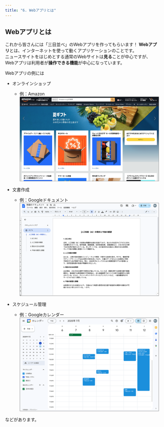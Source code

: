 ```yaml
---
title: "6. Webアプリとは"
---
```


## Webアプリとは
これから皆さんには「三目並べ」のWebアプリを作ってもらいます！
**Webアプリ**とは、インターネットを使って動くアプリケーションのことです。  
ニュースサイトをはじめとする通常のWebサイトは**見る**ことが中心ですが、Webアプリは利用者が**操作できる機能**が中心になっています。

Webアプリの例には
- オンラインショップ
  - 例：Amazon
![](/images/itboot2025/web-app-ex-1.png)

- 文書作成
  - 例：Googleドキュメント
![](/images/itboot2025/web-app-ex-2.png)

- スケジュール管理
  - 例：Googleカレンダー
![](/images/itboot2025/web-app-ex-3.png)

などがあります。